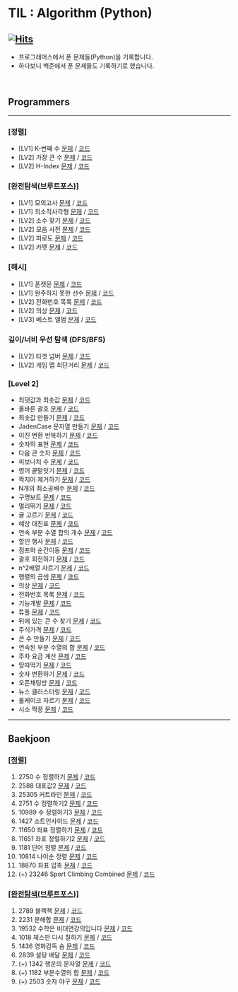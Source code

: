 # TIL : Algorithm (Python)
[![Hits](https://hits.seeyoufarm.com/api/count/incr/badge.svg?url=https%3A%2F%2Fgithub.com%2Fddururiiiiiii%2Fprogrammers-python&count_bg=%233D7CC8&title_bg=%23555555&icon=&icon_color=%23E7E7E7&title=hits&edge_flat=false)](https://hits.seeyoufarm.com)
-----
- 프로그래머스에서 푼 문제들(Python)을 기록합니다.
- 하다보니 백준에서 푼 문제들도 기록하기로 했습니다.

<br>

## Programmers

----

### [정렬]
- [LV1] K-번째 수 [문제](https://school.programmers.co.kr/learn/courses/30/lessons/42748) / [코드](https://github.com/ddururiiiiiii/programmers-python/blob/main/programmers/01%20%EC%A0%95%EB%A0%AC/250108%20LV1%20K%EB%B2%88%EC%A7%B8%EC%88%98.py)
- [LV2] 가장 큰 수 [문제](https://school.programmers.co.kr/learn/courses/30/lessons/42746) / [코드](https://github.com/ddururiiiiiii/programmers-python/blob/main/programmers/level2/241211%20%EA%B0%80%EC%9E%A5%20%ED%81%B0%20%EC%88%98.py)
- [LV2] H-Index [문제](https://school.programmers.co.kr/learn/courses/30/lessons/42747) / [코드](https://github.com/ddururiiiiiii/programmers-python/blob/main/programmers/level2/241204%20H-Index.py)

### [완전탐색(브루트포스)]
- [LV1] 모의고사 [문제](https://school.programmers.co.kr/learn/courses/30/lessons/42840) / [코드](https://github.com/ddururiiiiiii/programmers-python/blob/main/programmers/02%20%EB%B8%8C%EB%A3%A8%ED%8A%B8%ED%8F%AC%EC%8A%A4(%EC%99%84%EC%A0%84%ED%83%90%EC%83%89)/250114%20LV1%20%EB%AA%A8%EC%9D%98%EA%B3%A0%EC%82%AC.py)
- [LV1] 최소직사각형 [문제](https://school.programmers.co.kr/learn/courses/30/lessons/86491) / [코드](https://github.com/ddururiiiiiii/programmers-python/blob/main/programmers/02%20%EB%B8%8C%EB%A3%A8%ED%8A%B8%ED%8F%AC%EC%8A%A4(%EC%99%84%EC%A0%84%ED%83%90%EC%83%89)/250114%20LV1%20%EC%B5%9C%EC%86%8C%EC%A7%81%EC%82%AC%EA%B0%81%ED%98%95.py)
- [LV2] 소수 찾기 [문제](https://school.programmers.co.kr/learn/courses/30/lessons/42839) / [코드](https://github.com/ddururiiiiiii/programmers-python/blob/main/programmers/02%20%EB%B8%8C%EB%A3%A8%ED%8A%B8%ED%8F%AC%EC%8A%A4(%EC%99%84%EC%A0%84%ED%83%90%EC%83%89)/250114%20LV2%20%EC%86%8C%EC%88%98%20%EC%B0%BE%EA%B8%B0.py)
- [LV2] 모음 사전 [문제](https://school.programmers.co.kr/learn/courses/30/lessons/84512) / [코드](https://github.com/ddururiiiiiii/programmers-python/blob/main/programmers/level2/241211%20%EB%AA%A8%EC%9D%8C%20%EC%82%AC%EC%A0%84.py)
- [LV2] 피로도 [문제](https://school.programmers.co.kr/learn/courses/30/lessons/87946) / [코드](https://github.com/ddururiiiiiii/programmers-python/blob/main/programmers/level2/241213%20%ED%94%BC%EB%A1%9C%EB%8F%84.py)
- [LV2] 카펫 [문제](https://school.programmers.co.kr/learn/courses/30/lessons/42842) / [코드](https://github.com/ddururiiiiiii/programmers-python/blob/main/programmers/02%20%EB%B8%8C%EB%A3%A8%ED%8A%B8%ED%8F%AC%EC%8A%A4(%EC%99%84%EC%A0%84%ED%83%90%EC%83%89)/250115%20LV2%20%EC%B9%B4%ED%8E%AB.py)

### [해시]
- [LV1] 폰켓몬 [문제](https://school.programmers.co.kr/learn/courses/30/lessons/1845) / [코드](https://github.com/ddururiiiiiii/programmers-python/blob/main/programmers/03%20%ED%95%B4%EC%8B%9C/250130%20%ED%8F%B0%EC%BC%93%EB%AA%AC.py)
- [LV1] 완주하지 못한 선수 [문제](https://school.programmers.co.kr/learn/courses/30/lessons/42576) / [코드](https://github.com/ddururiiiiiii/programmers-python/blob/main/programmers/03%20%ED%95%B4%EC%8B%9C/250130%20%EC%99%84%EC%A3%BC%ED%95%98%EC%A7%80%20%EB%AA%BB%ED%95%9C%20%EC%84%A0%EC%88%98.py)
- [LV2] 전화번호 목록 [문제](https://school.programmers.co.kr/learn/courses/30/lessons/42577) / [코드](https://github.com/ddururiiiiiii/programmers-python/blob/main/programmers/03%20%ED%95%B4%EC%8B%9C/250130%20%EC%A0%84%ED%99%94%EB%B2%88%ED%98%B8%20%EB%AA%A9%EB%A1%9D.py)
- [LV2] 의상 [문제](https://school.programmers.co.kr/learn/courses/30/lessons/42578) / [코드](https://github.com/ddururiiiiiii/programmers-python/blob/main/programmers/03%20%ED%95%B4%EC%8B%9C/250130%20%EC%9D%98%EC%83%81.py)
- [LV3] 베스트 앨범 [문제](https://school.programmers.co.kr/learn/courses/30/lessons/42579) / [코드]()

### 깊이/너비 우선 탐색 (DFS/BFS)
- [LV2] 타겟 넘버 [문제](https://school.programmers.co.kr/learn/courses/30/lessons/43165) / [코드](https://github.com/ddururiiiiiii/programmers-python/blob/main/programmers/04%20%EA%B9%8A%EC%9D%B4%2C%EB%84%88%EB%B9%84%EC%9A%B0%EC%84%A0%ED%83%90%EC%83%89(DFS%2CBFS)/250211%20LV2%20%ED%83%80%EC%BC%93%20%EB%84%98%EB%B2%84.py)
- [LV2] 게임 맵 최단거리 [문제](https://school.programmers.co.kr/learn/courses/30/lessons/1844) / [코드](https://github.com/ddururiiiiiii/programmers-python/blob/main/programmers/04%20%EA%B9%8A%EC%9D%B4%2C%EB%84%88%EB%B9%84%EC%9A%B0%EC%84%A0%ED%83%90%EC%83%89(DFS%2CBFS)/250212%20LV2%20%EA%B2%8C%EC%9E%84%20%EB%A7%B5%20%EC%B5%9C%EB%8B%A8%EA%B1%B0%EB%A6%AC.py)


### [Level 2]
- 최댓값과 최솟값 [문제](https://school.programmers.co.kr/learn/courses/30/lessons/12939) / [코드](https://github.com/ddururiiiiiii/programmers-python/blob/main/programmers/level2/241117%20%EC%B5%9C%EB%8C%80%EA%B0%92%EA%B3%BC%20%EC%B5%9C%EC%86%9F%EA%B0%92.py)
- 올바른 괄호 [문제](https://school.programmers.co.kr/learn/courses/3/lessons/1290드) / [코드](https://github.com/ddururiiiiiii/programmers-python/blob/main/programmers/level2/241117%20%EC%98%AC%EB%B0%94%EB%A5%B8%20%EA%B4%84%ED%98%B8.py)
- 최솟값 만들기 [문제](https://school.programmers.co.kr/learn/courses/30/lessons/12941) / [코드](https://github.com/ddururiiiiiii/programmers-python/blob/main/programmers/level2/241118%20%EC%B5%9C%EC%86%9F%EA%B0%92%20%EB%A7%8C%EB%93%A4%EA%B8%B0.py)
- JadenCase 문자열 만들기 [문제](https://school.programmers.co.kr/learn/courses/30/lessons/12951) / [코드](https://github.com/ddururiiiiiii/programmers-python/blob/main/programmers/level2/241118%20JadenCase%20%EB%AC%B8%EC%9E%90%EC%97%B4%20%EB%A7%8C%EB%93%A4%EA%B8%B0.py)
- 이진 변환 반복하기 [문제](https://school.programmers.co.kr/learn/courses/30/lessons/70129) / [코드](https://github.com/ddururiiiiiii/programmers-python/blob/main/programmers/level2/241119%20%EC%88%AB%EC%9E%90%EC%9D%98%20%ED%91%9C%ED%98%84.py)
- 숫자의 표현 [문제](https://school.programmers.co.kr/learn/courses/30/lessons/12924) / [코드](https://github.com/ddururiiiiiii/programmers-python/blob/main/programmers/level2/241119%20%EC%9D%B4%EC%A7%84%20%EB%B3%80%ED%99%98%20%EB%B0%98%EB%B3%B5%ED%95%98%EA%B8%B0.py)
- 다음 큰 숫자 [문제](https://school.programmers.co.kr/learn/courses/30/lessons/12911) / [코드](https://github.com/ddururiiiiiii/programmers-python/blob/main/programmers/level2/241120%20%EB%8B%A4%EC%9D%8C%20%ED%81%B0%20%EC%88%AB%EC%9E%90.py)
- 피보나치 수 [문제](https://school.programmers.co.kr/learn/courses/30/lessons/12945) / [코드](https://github.com/ddururiiiiiii/programmers-python/blob/main/programmers/level2/241120%20%ED%94%BC%EB%B3%B4%EB%82%98%EC%B9%98%20%EC%88%98.py)
- 영어 끝말잇기 [문제](https://school.programmers.co.kr/learn/courses/30/lessons/12981) / [코드](https://github.com/ddururiiiiiii/programmers-python/blob/main/programmers/level2/241121%20%EC%98%81%EC%96%B4%20%EB%81%9D%EB%A7%90%EC%9E%87%EA%B8%B0.py)
- 짝지어 제거하기 [문제](https://school.programmers.co.kr/learn/courses/30/lessons/12973) / [코드](https://github.com/ddururiiiiiii/programmers-python/blob/main/programmers/level2/241121%20%EC%A7%9D%EC%A7%80%EC%96%B4%20%EC%A0%9C%EA%B1%B0%ED%95%98%EA%B8%B0.py)
- N개의 최소공배수 [문제](https://school.programmers.co.kr/learn/courses/30/lessons/12953) / [코드](https://github.com/ddururiiiiiii/programmers-python/blob/main/programmers/level2/241122%20N%EA%B0%9C%EC%9D%98%20%EC%B5%9C%EC%86%8C%EA%B3%B5%EB%B0%B0%EC%88%98.py)
- 구명보트 [문제](https://school.programmers.co.kr/learn/courses/30/lessons/42885) / [코드](https://github.com/ddururiiiiiii/programmers-python/blob/main/programmers/level2/241122%20%EA%B5%AC%EB%A9%8D%EB%B3%B4%ED%8A%B8.py)
- 멀리뛰기 [문제](https://school.programmers.co.kr/learn/courses/30/lessons/12914) / [코드](https://github.com/ddururiiiiiii/programmers-python/blob/main/programmers/level2/241123%20%EB%A9%80%EB%A6%AC%EB%9B%B0%EA%B8%B0.py)
- 귤 고르기 [문제](https://school.programmers.co.kr/learn/courses/30/lessons/138476) / [코드](https://github.com/ddururiiiiiii/programmers-python/blob/main/programmers/level2/241124%20%EA%B7%A4%20%EA%B3%A0%EB%A5%B4%EA%B8%B0.py)
- 예상 대진표 [문제](https://school.programmers.co.kr/learn/courses/30/lessons/12985) / [코드](https://github.com/ddururiiiiiii/programmers-python/blob/main/programmers/level2/241127%20%EC%98%88%EC%83%81%20%EB%8C%80%EC%A7%84%ED%91%9C.py)
- 연속 부분 수열 합의 개수 [문제](https://school.programmers.co.kr/learn/courses/30/lessons/131701) / [코드](https://github.com/ddururiiiiiii/programmers-python/blob/main/programmers/level2/241128%20%EC%97%B0%EC%86%8D%20%EB%B6%80%EB%B6%84%20%EC%88%98%EC%97%B4%20%ED%95%A9%EC%9D%98%20%EA%B0%9C%EC%88%98.py)
- 할인 행사 [문제](https://school.programmers.co.kr/learn/courses/30/lessons/131127) / [코드](https://github.com/ddururiiiiiii/programmers-python/blob/main/programmers/level2/241129%20%ED%95%A0%EC%9D%B8%ED%96%89%EC%82%AC.py)
- 점프와 순간이동 [문제](https://school.programmers.co.kr/learn/courses/30/lessons/12980) / [코드](https://github.com/ddururiiiiiii/programmers-python/blob/main/programmers/level2/241202%20%EC%A0%90%ED%94%84%EC%99%80%20%EC%88%9C%EA%B0%84%20%EC%9D%B4%EB%8F%99.py)
- 괄호 회전하기 [문제](https://school.programmers.co.kr/learn/courses/30/lessons/76502) / [코드](https://github.com/ddururiiiiiii/programmers-python/blob/main/programmers/level2/241202%20%EA%B4%84%ED%98%B8%20%ED%9A%8C%EC%A0%84%ED%95%98%EA%B8%B0.py)
- n^2배열 자르기 [문제](https://school.programmers.co.kr/learn/courses/30/lessons/87390) / [코드](https://github.com/ddururiiiiiii/programmers-python/blob/main/programmers/level2/241203%20n%5E2%EB%B0%B0%EC%97%B4%20%EC%9E%90%EB%A5%B4%EA%B8%B0.py)
- 행렬의 곱셈 [문제](https://school.programmers.co.kr/learn/courses/30/lessons/12949) / [코드](https://github.com/ddururiiiiiii/programmers-python/blob/main/programmers/level2/241203%20%ED%96%89%EB%A0%AC%EC%9D%98%20%EA%B3%B1%EC%85%88.py)
- 의상 [문제](https://school.programmers.co.kr/learn/courses/30/lessons/42578) / [코드](https://github.com/ddururiiiiiii/programmers-python/blob/main/programmers/level2/241204%20%EC%9D%98%EC%83%81.py)
- 전화번호 목록 [문제](https://school.programmers.co.kr/learn/courses/30/lessons/42577) / [코드](https://github.com/ddururiiiiiii/programmers-python/blob/main/programmers/level2/241205%20%EC%A0%84%ED%99%94%EB%B2%88%ED%98%B8%20%EB%AA%A9%EB%A1%9D.py)
- 기능개발 [문제](https://school.programmers.co.kr/learn/courses/30/lessons/42586) / [코드](https://github.com/ddururiiiiiii/programmers-python/blob/main/programmers/level2/241206%20%EA%B8%B0%EB%8A%A5%EA%B0%9C%EB%B0%9C.py)
- 튜플 [문제](https://school.programmers.co.kr/learn/courses/30/lessons/64065) / [코드](https://github.com/ddururiiiiiii/programmers-python/blob/main/programmers/level2/241209%20%ED%8A%9C%ED%94%8C.py)
- 뒤에 있는 큰 수 찾기 [문제](https://school.programmers.co.kr/learn/courses/30/lessons/154539) / [코드](https://github.com/ddururiiiiiii/programmers-python/blob/main/programmers/level2/241210%20%EB%92%A4%EC%97%90%20%EC%9E%88%EB%8A%94%20%ED%81%B0%20%EC%88%98%20%EC%B0%BE%EA%B8%B0.py)
- 주식가격 [문제](https://school.programmers.co.kr/learn/courses/30/lessons/42584) / [코드](https://github.com/ddururiiiiiii/programmers-python/blob/main/programmers/level2/241212%20%EC%A3%BC%EC%8B%9D%EA%B0%80%EA%B2%A9.py)
- 큰 수 만들기 [문제](https://school.programmers.co.kr/learn/courses/30/lessons/42883) / [코드](https://github.com/ddururiiiiiii/programmers-python/blob/main/programmers/level2/241212%20%ED%81%B0%20%EC%88%98%20%EB%A7%8C%EB%93%A4%EA%B8%B0.py)
- 연속된 부분 수열의 합 [문제](https://school.programmers.co.kr/learn/courses/30/lessons/178870) / [코드](https://github.com/ddururiiiiiii/programmers-python/blob/main/programmers/level2/241213%20%EC%97%B0%EC%86%8D%EB%90%9C%20%EB%B6%80%EB%B6%84%20%EC%88%98%EC%97%B4%EC%9D%98%20%ED%95%A9.py)
- 주차 요금 계산 [문제](https://school.programmers.co.kr/learn/courses/30/lessons/92341) / [코드](https://github.com/ddururiiiiiii/programmers-python/blob/main/programmers/level2/241213%20%EC%A3%BC%EC%B0%A8%20%EC%9A%94%EA%B8%88%20%EA%B3%84%EC%82%B0.py)
- 땅따먹기 [문제](https://school.programmers.co.kr/learn/courses/30/lessons/12913) / [코드](https://github.com/ddururiiiiiii/programmers-python/blob/main/programmers/level2/241224%20%EB%95%85%EB%94%B0%EB%A8%B9%EA%B8%B0.py)
- 숫자 변환하기 [문제](https://school.programmers.co.kr/learn/courses/30/lessons/154538) / [코드](https://github.com/ddururiiiiiii/programmers-python/blob/main/programmers/level2/241224%20%EC%88%AB%EC%9E%90%20%EB%B3%80%ED%99%98%ED%95%98%EA%B8%B0.py)
- 오픈채팅방 [문제](https://school.programmers.co.kr/learn/courses/30/lessons/42888) / [코드](https://github.com/ddururiiiiiii/programmers-python/blob/main/programmers/level2/241224%20%EC%98%A4%ED%94%88%EC%B1%84%ED%8C%85%EB%B0%A9.py)
- 뉴스 클러스터링 [문제](https://school.programmers.co.kr/learn/courses/30/lessons/17677) / [코드](https://github.com/ddururiiiiiii/programmers-python/blob/main/programmers/level2/241230%20%EB%89%B4%EC%8A%A4%20%ED%81%B4%EB%9F%AC%EC%8A%A4%ED%84%B0%EB%A7%81.py)
- 롤케이크 자르기 [문제](https://school.programmers.co.kr/learn/courses/30/lessons/132265) / [코드](https://github.com/ddururiiiiiii/programmers-python/blob/main/programmers/level2/241231%20%EB%A1%A4%EC%BC%80%EC%9D%B4%ED%81%AC%20%EC%9E%90%EB%A5%B4%EA%B8%B0.py)
- 시소 짝꿍 [문제](https://school.programmers.co.kr/learn/courses/30/lessons/152996) / [코드](https://github.com/ddururiiiiiii/programmers-python/blob/main/programmers/level2/241231%20%EC%8B%9C%EC%86%8C%20%EC%A7%9D%EA%B6%81.py)


----

## Baekjoon
### [[정렬]](https://www.acmicpc.net/step/9)
1. 2750 수 정렬하기 [문제](https://www.acmicpc.net/problem/2750) / [코드](https://github.com/ddururiiiiiii/programmers-python/blob/main/baekjoon/01%20%EC%A0%95%EB%A0%AC/250108%20BOJ2750%20%EC%88%98%20%EC%A0%95%EB%A0%AC%ED%95%98%EA%B8%B0.py)
2. 2588 대표값2 [문제](https://www.acmicpc.net/problem/2587) / [코드](https://github.com/ddururiiiiiii/programmers-python/blob/main/baekjoon/01%20%EC%A0%95%EB%A0%AC/250108%20BOJ2587%20%EB%8C%80%ED%91%9C%EA%B0%922.py)
3. 25305 커트라인 [문제](https://www.acmicpc.net/problem/25305) / [코드](https://github.com/ddururiiiiiii/programmers-python/blob/main/baekjoon/01%20%EC%A0%95%EB%A0%AC/250108%20BOJ25305%20%EC%BB%A4%ED%8A%B8%EB%9D%BC%EC%9D%B8.py)
4. 2751 수 정렬하기2 [문제](https://www.acmicpc.net/problem/2751) / [코드](https://github.com/ddururiiiiiii/programmers-python/blob/main/baekjoon/01%20%EC%A0%95%EB%A0%AC/250108%20BOJ2751%20%EC%88%98%20%EC%A0%95%EB%A0%AC%ED%95%98%EA%B8%B02.py)
5. 10989 수 정렬하기3 [문제](https://www.acmicpc.net/problem/10989) / [코드](https://github.com/ddururiiiiiii/programmers-python/blob/main/baekjoon/01%20%EC%A0%95%EB%A0%AC/250108%20BOJ10989%20%EC%88%98%20%EC%A0%95%EB%A0%AC%ED%95%98%EA%B8%B03.py)
6. 1427 소트인사이드 [문제](https://www.acmicpc.net/problem/1427) / [코드](https://github.com/ddururiiiiiii/programmers-python/blob/main/baekjoon/01%20%EC%A0%95%EB%A0%AC/250108%20BOJ1427%20%EC%86%8C%ED%8A%B8%EC%9D%B8%EC%82%AC%EC%9D%B4%ED%8A%B8.py)
7. 11650 좌표 정렬하기 [문제](https://www.acmicpc.net/problem/11650) / [코드](https://github.com/ddururiiiiiii/programmers-python/blob/main/baekjoon/01%20%EC%A0%95%EB%A0%AC/250108%20BOJ11650%20%EC%A2%8C%ED%91%9C%EC%A0%95%EB%A0%AC%ED%95%98%EA%B8%B0.py)
8. 11651 좌표 정렬하기2 [문제](https://www.acmicpc.net/problem/11651) / [코드](https://github.com/ddururiiiiiii/programmers-python/blob/main/baekjoon/01%20%EC%A0%95%EB%A0%AC/250108%20BOJ11651%20%EC%A2%8C%ED%91%9C%EC%A0%95%EB%A0%AC%ED%95%98%EA%B8%B02.py)
9. 1181 단어 정렬 [문제](https://www.acmicpc.net/problem/1181) / [코드](https://github.com/ddururiiiiiii/programmers-python/blob/main/baekjoon/01%20%EC%A0%95%EB%A0%AC/250108%20BOJ1181%20%EB%8B%A8%EC%96%B4%20%EC%A0%95%EB%A0%AC.py)
10. 10814 나이순 정렬 [문제](https://www.acmicpc.net/problem/10814) / [코드](https://github.com/ddururiiiiiii/programmers-python/blob/main/baekjoon/01%20%EC%A0%95%EB%A0%AC/250108%20BOJ10814%20%EB%82%98%EC%9D%B4%EC%88%9C%20%EC%A0%95%EB%A0%AC.py)
11. 18870 좌표 압축 [문제](https://www.acmicpc.net/problem/18870) / [코드](https://github.com/ddururiiiiiii/programmers-python/blob/main/baekjoon/01%20%EC%A0%95%EB%A0%AC/250108%20BOJ18870%20%EC%A2%8C%ED%91%9C%20%EC%95%95%EC%B6%95.py)
12. (+) 23246 Sport Climbing Combined [문제]() / [코드](https://github.com/ddururiiiiiii/programmers-python/blob/main/baekjoon/01%20%EC%A0%95%EB%A0%AC/250108%20BOJ23246%20Sport%20Climbing%20Combined.py) 

### [[완전탐색(브루트포스)]](https://www.acmicpc.net/step/22)
1. 2789 블랙잭 [문제](https://www.acmicpc.net/problem/2798) / [코드](https://github.com/ddururiiiiiii/programmers-python/blob/main/baekjoon/02%20%EB%B8%8C%EB%A3%A8%ED%8A%B8%ED%8F%AC%EC%8A%A4(%EC%99%84%EC%A0%84%ED%83%90%EC%83%89)/250110%202798%20%EB%B8%94%EB%9E%99%EC%9E%AD.py)
2. 2231 분해합 [문제](https://www.acmicpc.net/problem/2231) / [코드](https://github.com/ddururiiiiiii/programmers-python/blob/main/baekjoon/02%20%EB%B8%8C%EB%A3%A8%ED%8A%B8%ED%8F%AC%EC%8A%A4(%EC%99%84%EC%A0%84%ED%83%90%EC%83%89)/250110%202231%20%EB%B6%84%ED%95%B4%ED%95%A9.py)
3. 19532 수학은 비대면강의입니다 [문제](https://www.acmicpc.net/problem/19532) / [코드](https://github.com/ddururiiiiiii/programmers-python/blob/main/baekjoon/02%20%EB%B8%8C%EB%A3%A8%ED%8A%B8%ED%8F%AC%EC%8A%A4(%EC%99%84%EC%A0%84%ED%83%90%EC%83%89)/250110%2019532%20%EC%88%98%ED%95%99%EC%9D%80%20%EB%B9%84%EB%8C%80%EB%A9%B4%EA%B0%95%EC%9D%98%EC%9E%85%EB%8B%88%EB%8B%A4.py)
4. 1018 체스판 다시 칠하기 [문제](https://www.acmicpc.net/problem/1018) / [코드]()
5. 1436 영화감독 숌 [문제](https://www.acmicpc.net/problem/1436) / [코드](https://github.com/ddururiiiiiii/programmers-python/blob/main/baekjoon/02%20%EB%B8%8C%EB%A3%A8%ED%8A%B8%ED%8F%AC%EC%8A%A4(%EC%99%84%EC%A0%84%ED%83%90%EC%83%89)/250110%201436%20%EC%98%81%ED%99%94%EA%B0%90%EB%8F%85%20%EC%88%8C.py)
6. 2839 설탕 배달 [문제](https://www.acmicpc.net/problem/2839) / [코드](https://github.com/ddururiiiiiii/programmers-python/blob/main/baekjoon/02%20%EB%B8%8C%EB%A3%A8%ED%8A%B8%ED%8F%AC%EC%8A%A4(%EC%99%84%EC%A0%84%ED%83%90%EC%83%89)/250110%202839%20%EC%84%A4%ED%83%95%20%EB%B0%B0%EB%8B%AC.py)
7. (+) 1342 행운의 문자열 [문제](https://www.acmicpc.net/problem/1342) / [코드](https://github.com/ddururiiiiiii/programmers-python/blob/main/baekjoon/02%20%EB%B8%8C%EB%A3%A8%ED%8A%B8%ED%8F%AC%EC%8A%A4(%EC%99%84%EC%A0%84%ED%83%90%EC%83%89)/250115%201342%20%ED%96%89%EC%9A%B4%EC%9D%98%20%EB%AC%B8%EC%9E%90%EC%97%B4.py)
8. (+) 1182 부분수열의 합 [문제](https://www.acmicpc.net/problem/1182) / [코드](https://github.com/ddururiiiiiii/programmers-python/blob/main/baekjoon/02%20%EB%B8%8C%EB%A3%A8%ED%8A%B8%ED%8F%AC%EC%8A%A4(%EC%99%84%EC%A0%84%ED%83%90%EC%83%89)/250110%201182%20%EB%B6%80%EB%B6%84%EC%88%98%EC%97%B4%EC%9D%98%20%ED%95%A9.py)
9. (+) 2503 숫자 야구 [문제](https://www.acmicpc.net/problem/2503) / [코드](https://github.com/ddururiiiiiii/programmers-python/blob/main/baekjoon/02%20%EB%B8%8C%EB%A3%A8%ED%8A%B8%ED%8F%AC%EC%8A%A4(%EC%99%84%EC%A0%84%ED%83%90%EC%83%89)/250110%202503%20%EC%88%AB%EC%9E%90%20%EC%95%BC%EA%B5%AC.py)